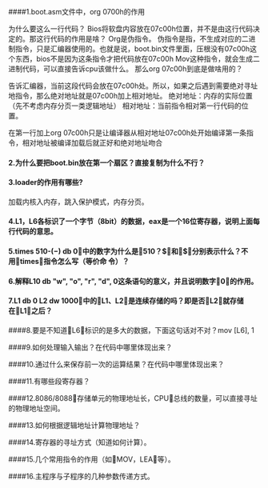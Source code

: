 ####1.boot.asm文件中，org 0700h的作用 

为什么要这么一行代码？
Bios将软盘内容放在07c00h位置，并不是由这行代码决定的。那这行代码的作用是啥？
Org是伪指令。
伪指令是指，不生成对应的二进制指令，只是汇编器使用的。也就是说，boot.bin文件里面，压根没有07c00h这个东西，bios不是因为这条指令才把代码放在07c00h
Mov这种指令，就会生成二进制代码，可以直接告诉cpu该做什么。
那么org 07c00h到底是做啥用的？

告诉汇编器，当前这段代码会放在07c00h处。所以，如果之后遇到需要绝对寻址地指令，那么绝对地址就是07c00h加上相对地址。
绝对地址：内存的实际位置（先不考虑内存分页一类逻辑地址）
相对地址：当前指令相对第一行代码的位置。

在第一行加上org 07c00h只是让编译器从相对地址07c00h处开始编译第一条指令，相对地址被编译加载后就正好和绝对地址吻合

#### 2.为什么要把boot.bin放在第⼀个扇区？直接复制为什么不⾏？



#### 3.loader的作⽤有哪些? 

加载内核⼊内存，跳⼊保护模式，内存分页。

#### 4.L1，L6各标识了⼀个字节（8bit）的数据，eax是⼀个16位寄存器，说明上⾯每⾏代码的意思。 

#### 5.times 510-($-$) db 0中的数字为什么是510？$和$分别表⽰什么？不⽤times指令怎么写（等价命 令）？

#### 6.解释L10 db "w", "o", "r", "d", 0这条语句的意义，并且说明数字0的作⽤。

#### 7.L1 db 0 L2 dw 1000中的L1、L2是连续存储的吗？即是否L2就存储在L1之后？

####8.要是不知道L6标识的是多⼤的数据，下⾯这句话对不对？mov [L6], 1

####9.如何处理输⼊输出？在代码中哪⾥体现出来？

####10.通过什么来保存前⼀次的运算结果？在代码中哪⾥体现出来？

####11.有哪些段寄存器？ 

####12.8086/8088存储单元的物理地址⻓，CPU总线的数量，可以直接寻址的物理地址空间。

####13.如何根据逻辑地址计算物理地址？ 

####14.寄存器的寻址⽅式（知道如何计算）。 

####15.⼏个常⽤指令的作⽤（如MOV，LEA等）。 

####16.主程序与⼦程序的⼏种参数传递⽅式。